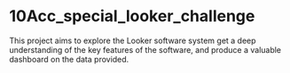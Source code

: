 # 10Acc_special_looker_challenge
This project aims  to explore the Looker software system get a deep understanding of the key features of the software, and produce a valuable dashboard on the data provided. 
